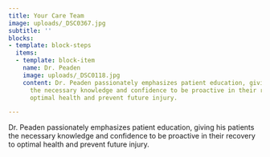 ```yaml
---
title: Your Care Team
image: uploads/_DSC0367.jpg
subtitle: ''
blocks:
- template: block-steps
  items:
  - template: block-item
    name: Dr. Peaden
    image: uploads/_DSC0118.jpg
    content: Dr. Peaden passionately emphasizes patient education, giving his patients
      the necessary knowledge and confidence to be proactive in their recovery to
      optimal health and prevent future injury.

---
```

Dr. Peaden passionately emphasizes patient education, giving his patients the necessary knowledge and confidence to be proactive in their recovery to optimal health and prevent future injury.